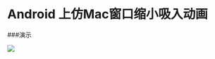 Android 上仿Mac窗口缩小吸入动画
==
###演示

![](https://github.com/xinlyun/CaptureView/blob/master/img/xx.gif)  

